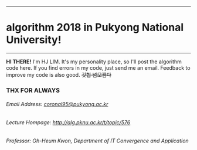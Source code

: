 *********************************************************************
# algorithm 2018 in Pukyong National University!
*********************************************************************

**HI THERE!** I'm HJ LIM. It's my personality place, so I'll post the algorithm code here.
If you find errors in my code, just send me an email. Feedback to improve my code is also good.
~~깃헙 넘모잼다~~

### THX FOR ALWAYS
###### Email Address: coronal95@pukyong.ac.kr
###### Lecture Hompage: http://alg.pknu.ac.kr/t/topic/576
###### Professor: Oh-Heum Kwon, Department of IT Convergence and Application
